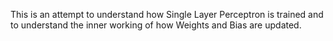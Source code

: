This is an attempt to understand how Single Layer Perceptron is trained and to understand the inner working of how Weights and Bias are updated.
